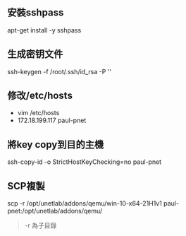 ## 安裝sshpass
apt-get  install -y sshpass

## 生成密钥文件
ssh-keygen -f /root/.ssh/id_rsa -P ''

## 修改/etc/hosts
- vim /etc/hosts
- 172.18.199.117 paul-pnet

## 將key copy到目的主機
ssh-copy-id -o StrictHostKeyChecking=no  paul-pnet

## SCP複製
scp -r  /opt/unetlab/addons/qemu/win-10-x64-21H1v1 paul-pnet:/opt/unetlab/addons/qemu/
 > -r 為子目錄




